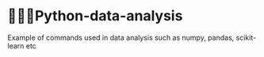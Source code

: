 # 👩🏻‍💻Python-data-analysis
Example of commands used in data analysis such as numpy, pandas, scikit-learn etc
